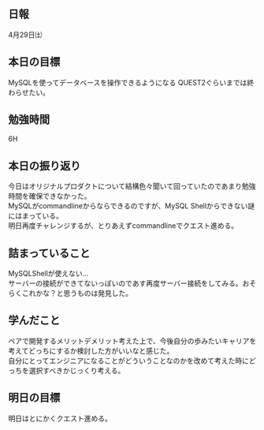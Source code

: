 ## 日報
4月29日㈯

## 本日の目標
MySQLを使ってデータベースを操作できるようになる QUEST2ぐらいまでは終わらせたい。

## 勉強時間
6H

## 本日の振り返り

今日はオリジナルプロダクトについて結構色々聞いて回っていたのであまり勉強時間を確保できなかった。  
MySQLがcommandlineからならできるのですが、MySQL Shellからできない謎にはまっている。  
明日再度チャレンジするが、とりあえずcommandlineでクエスト進める。

## 詰まっていること
MySQLShellが使えない…  
サーバーの接続ができてないっぽいのであす再度サーバー接続をしてみる。おそらくこれかな？と思うものは発見した。

## 学んだこと
ペアで開発するメリットデメリット考えた上で、今後自分の歩みたいキャリアを考えてどっちにするか検討した方がいいなと感じた。  
自分にとってエンジニアになることがどういうことなのかを改めて考えた時にどっちを選択すべきかじっくり考える。

## 明日の目標
明日はとにかくクエスト進める。
